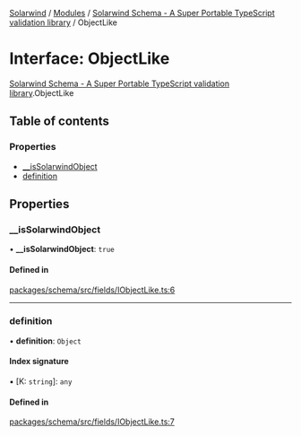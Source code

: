 [Solarwind](../README.md) / [Modules](../modules.md) / [Solarwind Schema - A Super Portable TypeScript validation library](../modules/Solarwind_Schema___A_Super_Portable_TypeScript_validation_library.md) / ObjectLike

# Interface: ObjectLike

[Solarwind Schema - A Super Portable TypeScript validation library](../modules/Solarwind_Schema___A_Super_Portable_TypeScript_validation_library.md).ObjectLike

## Table of contents

### Properties

- [\_\_isSolarwindObject](Solarwind_Schema___A_Super_Portable_TypeScript_validation_library.ObjectLike.md#__issolarwindobject)
- [definition](Solarwind_Schema___A_Super_Portable_TypeScript_validation_library.ObjectLike.md#definition)

## Properties

### \_\_isSolarwindObject

• **\_\_isSolarwindObject**: ``true``

#### Defined in

[packages/schema/src/fields/IObjectLike.ts:6](https://github.com/antoniopresto/darch/blob/c5cd1c8/packages/schema/src/fields/IObjectLike.ts#L6)

___

### definition

• **definition**: `Object`

#### Index signature

▪ [K: `string`]: `any`

#### Defined in

[packages/schema/src/fields/IObjectLike.ts:7](https://github.com/antoniopresto/darch/blob/c5cd1c8/packages/schema/src/fields/IObjectLike.ts#L7)
